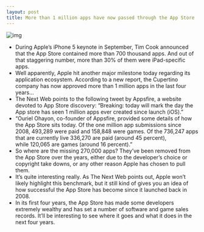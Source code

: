 ```yaml
---
layout: post
title: More than 1 million apps have now passed through the App Store
---
```

![img](http://media.idownloadblog.com/wp-content/uploads/2012/02/app-store-iphone.jpg)
* During Apple’s iPhone 5 keynote in September, Tim Cook announced that the App Store contained more than 700 thousand apps. And out of that staggering number, more than 30% of them were iPad-specific apps.
* Well apparently, Apple hit another major milestone today regarding its application ecosystem. According to a new report, the Cupertino company has now approved more than 1 million apps in the last four years…
* The Next Web points to the following tweet by Appsfire, a website devoted to App Store discovery: “Breaking: today will mark the day the App store has seen 1 million apps ever created since launch (iOS).”
* “Ouriel Ohayon, co-founder of Appsfire, provided some details of how the App Store sits today. Of the one million app submissions since 2008, 493,289 were paid and 158,848 were games. Of the 736,247 apps that are currently live 336,270 are paid (around 45 percent), while 120,065 are games (around 16 percent).”
* So where are the missing 270,000 apps? They’ve been removed from the App Store over the years, either due to the developer’s choice or copyright take downs, or any other reason Apple has chosen to pull them.
* It’s quite interesting really. As The Next Web points out, Apple won’t likely highlight this benchmark, but it still kind of gives you an idea of how successful the App Store has become since it launched back in 2008.
* In its first four years, the App Store has made some developers extremely wealthy and has set a number of software and game sales records. It’ll be interesting to see where it goes and what it does in the next four years.

